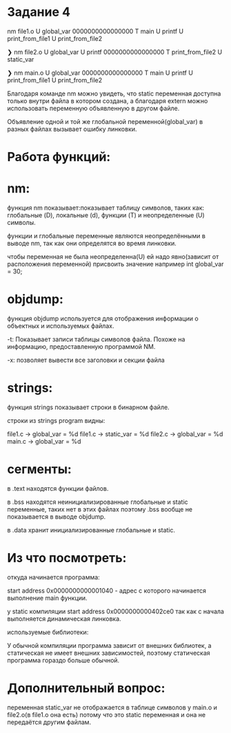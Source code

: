 # Задание 4


nm file1.o 
                 U global_var
0000000000000000 T main
                 U printf
                 U print_from_file1
                 U print_from_file2

❯ nm file2.o 
                 U global_var
                 U printf
0000000000000000 T print_from_file2
                 U static_var

❯ nm main.o
                 U global_var
0000000000000000 T main
                 U printf
                 U print_from_file1
                 U print_from_file2

Благодаря команде nm можно увидеть, что static переменная доступна только внутри файла в котором создана, а благодаря extern можно использовать переменную объявленную в другом файле.


Объявление одной и той же глобальной переменной(global_var) в разных файлах вызывает ошибку линковки.

# Работа функций:

# nm:
функция nm показывает:показывает таблицу символов, таких как: глобальные (D), локальные (d), функции (T) и неопределенные (U) символы. 

функции и глобальные переменные являются неопределёнными в выводе nm, так как они определятся во время линковки.

чтобы переменная не была неопределенна(U) ей надо явно(зависит от расположения переменной) присвоить значение например int global_var = 30;

# objdump: 
функция objdump используется для отображения информации о объектных и используемых файлах.

-t:
Показывает записи таблицы символов файла. Похоже на информацию, предоставленную программой NM.

-x:
позволяет вывести все заголовки и секции файла



# strings:

функция strings показывает строки в бинарном файле.

строки из strings program видны:

file1.c -> global_var = %d
file1.c -> static_var = %d
file2.c -> global_var = %d
main.c -> global_var = %d


# сегменты:

в .text находятся функции файлов.

в .bss находятся неинициализированные глобальные и static переменные, таких нет в этих файлах поэтому .bss вообще не показывается в выводе objdump.

в .data хранит инициализированные глобальные и static.


#  Из что посмотреть:

откуда начинается программа:

start address 0x0000000000001040 - адрес с которого начинается выполнение main функции.

у static компиляции start address 0x0000000000402ce0 так как с начала выполняется динамическая линковка.

используемые библиотеки:

У обычной компиляции программа зависит от внешних библиотек, а статическая не имеет внешних зависимостей, поэтому статическая программа гораздо больше обычной.

# Дополнительный вопрос:

переменная static_var не отображается в таблице символов у main.o и file2.o(в file1.o она есть) потому что это  static переменная и она не передаётся другим файлам.